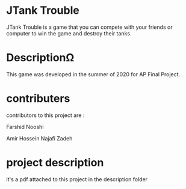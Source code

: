 # JTank Trouble

JTank Trouble is a game that you can compete with your friends or computer to win the game and destroy their tanks.

# DescriptionΩ
This game was developed in the summer of 2020 for AP Final Project.

# contributers

contributors to this project are :

Farshid Nooshi

Amir Hossein Najafi Zadeh

# project description 

it's a pdf attached to this project in the description folder 
